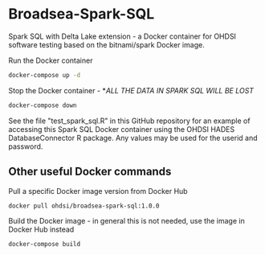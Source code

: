 # Broadsea-Spark-SQL

Spark SQL with Delta Lake extension - a Docker container for OHDSI software testing
based on the bitnami/spark Docker image.

Run the Docker container
```bash
docker-compose up -d
```

Stop the Docker container - **ALL THE DATA IN SPARK SQL WILL BE LOST*
```bash
docker-compose down
```

See the file "test_spark_sql.R" in this GitHub repository for an example of accessing 
this Spark SQL Docker container using the OHDSI HADES DatabaseConnector R package.
Any values may be used for the userid and password.

## Other useful Docker commands

Pull a specific Docker image version from Docker Hub
```bash
docker pull ohdsi/broadsea-spark-sql:1.0.0
```

Build the Docker image - in general this is not needed, use the image in Docker Hub instead
```bash
docker-compose build
```
